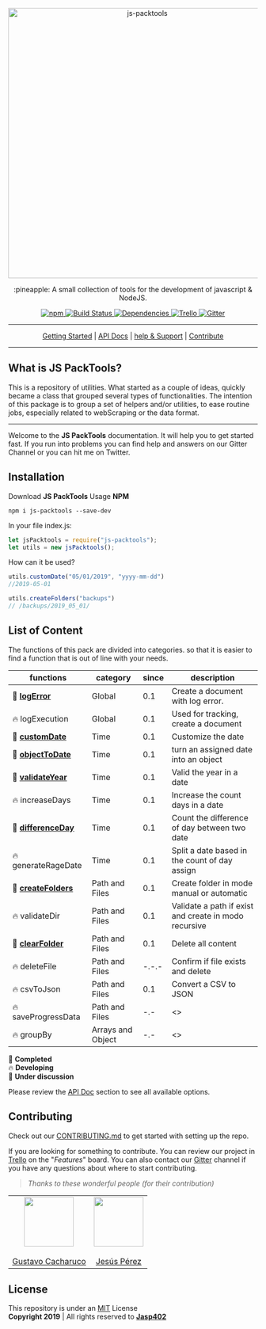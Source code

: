 <p align="center">
    <a href="#">
        <img alt="js-packtools" src="https://repository-images.githubusercontent.com/185065568/99338980-6f4c-11e9-95ca-045dfeca2f45" width="546">
    </a>
</p>
<p align="center">
    :pineapple: A small collection of tools for the development of javascript & NodeJS.
</p>

<p align="center">
    <a href="https://www.npmjs.com/package/js-packtools">
        <img alt="npm" src="https://img.shields.io/npm/v/js-packtools.svg">
    </a>
    <a href="https://travis-ci.org/jasp402/js-packtools">
        <img alt="Build Status" src="https://travis-ci.org/jasp402/js-packtools.svg?branch=master">
    </a>
    <a href="https://david-dm.org/jasp402/js-packtools">
        <img alt="Dependencies" src="https://david-dm.org/jasp402/js-packtools/status.svg">
    </a>
    <a href="https://trello.com/b/FMUpri2i/js-packtools">
            <img alt="Trello" src="https://img.shields.io/badge/project-on%20Trello-blue.svg">
    </a>
    <a href="https://gitter.im/js-packtools/community?utm_source=badge&utm_medium=badge&utm_campaign=pr-badge">
        <img alt="Gitter" src="https://badges.gitter.im/js-packtools/community.svg">
    </a>
</p>

***

<p align="center">
    <a href="https://jasp402.github.io/js-packtools/#/">Getting Started</a> |
    <a href="https://jasp402.github.io/js-packtools/#/api">API Docs</a> |
    <a href="https://jasp402.github.io/js-packtools/#/help">help & Support</a> |
    <a href="https://jasp402.github.io/js-packtools/#/donate">Contribute</a>
</p>

***

## What is JS PackTools?
This is a repository of utilities. What started as a couple of ideas, quickly became a class that grouped several types of functionalities. The intention of this package is to group a set of helpers and/or utilities, to ease routine jobs, especially related to webScraping or the data format.

---

Welcome to the **JS PackTools** documentation. It will help you to get started fast. If you run into problems you can find help and answers on our Gitter Channel or you can hit me on Twitter.


## Installation
Download **JS PackTools** Usage **NPM** <br/>

```npm
npm i js-packtools --save-dev
```

In your file index.js:
```javascript
let jsPacktools = require("js-packtools");
let utils = new jsPacktools();
```

How can it be used?

```javascript
utils.customDate("05/01/2019", "yyyy-mm-dd")
//2019-05-01

utils.createFolders("backups")
// /backups/2019_05_01/
```

## List of Content
The functions of this pack are divided into categories. so that it is easier to find a function that is out of line with your needs.

| functions         | category            | since | description                                           |
|-------------------|---------------------|-------|-------------------------------------------------------|
| :seedling:  [**logError**](https://jasp402.github.io/js-packtools/#/api/logError)           | Global              | 0.1 | Create a document with log error.                     |
| :fire: logExecution      | Global              | 0.1 | Used for tracking, create a document                  |
| :seedling: [**customDate**](https://jasp402.github.io/js-packtools/#/api/customDate)        | Time                | 0.1 | Customize the date                                    |
| :seedling: [**objectToDate**](https://jasp402.github.io/js-packtools/#/api/objectToDate)      | Time                | 0.1 | turn an assigned date into an object                  |
| :seedling: [**validateYear**](https://jasp402.github.io/js-packtools/#/api/validateYear)      | Time                | 0.1 | Valid the year in a date                              |
| :fire: increaseDays      | Time                | 0.1 | Increase the count days in a date                     |
| :seedling: [**differenceDay**](https://jasp402.github.io/js-packtools/#/api/differenceDay)     | Time                | 0.1 | Count the difference of day between two date          |
| :fire: generateRageDate  | Time                | 0.1 | Split a date based in the count of day assign         |
| :seedling: [**createFolders**](https://jasp402.github.io/js-packtools/#/api/createFolders)     | Path and Files      | 0.1 | Create folder in mode manual or automatic             |
| :fire: validateDir       | Path and Files      | 0.1 | Validate a path if exist and create in modo recursive |
| :seedling: [**clearFolder**](https://jasp402.github.io/js-packtools/#/api/clearFolder)       | Path and Files      | 0.1 | Delete all content                                    |
| :fire: deleteFile | Path and Files      | -.-.- | Confirm if file exists and delete                                           |
| :fire: csvToJson         | Path and Files      | 0.1 | Convert a CSV to JSON                                 |
| :fire: saveProgressData  | Path and Files      | -.-      | <<PENDING>>                                           |
| :fire: groupBy           | Arrays and Object   | -.-      | <<PENDING>>                                           |


:seedling: **Completed** <br>
:fire: **Developing** <br>
:speech_balloon: **Under discussion** <br>

Please review the [API Doc](https://jasp402.github.io/js-packtools/#/api) section to see all available options.

## Contributing
Check out our [CONTRIBUTING.md](https://jasp402.github.io/js-packtools/#/) to get started with setting up the repo.

If you are looking for something to contribute. You can review our project in [Trello](https://trello.com/b/FMUpri2i/js-packtools) on the "*Features*" board. You can also contact our [Gitter](https://gitter.im/js-packtools/community) channel if you have any questions about where to start contributing.

> *Thanks to these wonderful people (for their contribution)*

|      |       |
|------------|-------------|
|  <center><img src="https://avatars2.githubusercontent.com/u/22778784?s=460&v=4" width="100"></center><br><center>[Gustavo Cacharuco](https://github.com/Gztabo21)</center> |  <center><img src="https://avatars1.githubusercontent.com/u/8978470?s=460&v=4" width="100"></center><br><center>[Jesús Pérez](https://github.com/jasp402)</center> |


## License
This repository is under an [MIT](https://raw.githubusercontent.com/jasp402/js-packtools/master/LICENSE) License <br>
**Copyright 2019** | All rights reserved to [**Jasp402**](http://jasp402.com/)


